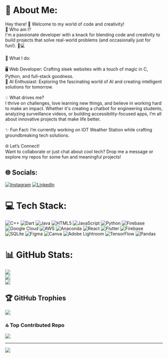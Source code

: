# 💫 About Me:
Hey there! 👋 Welcome to my world of code and creativity!<br>🚀 Who am I?<br>I'm a passionate developer with a knack for blending code and creativity to build projects that solve real-world problems (and occasionally just for fun!). 🎨💻<br><br>🌟 What I do:<br><br>🖥️ Web Developer: Crafting sleek websites with a touch of magic in C, Python, and full-stack goodness.<br>🤖 AI Enthusiast: Exploring the fascinating world of AI and creating intelligent solutions for tomorrow.<br><br>💡 What drives me?<br>I thrive on challenges, love learning new things, and believe in working hard to make an impact. Whether it's creating a chatbot for engineering students, analyzing surveillance videos, or building accessibility-focused apps, I’m all about innovative projects that make life better.<br><br>✨ Fun Fact: I’m currently working on IOT Weather Station while crafting groundbreaking tech solutions.<br><br>🌐 Let’s Connect!<br>Want to collaborate or just chat about cool tech? Drop me a message or explore my repos for some fun and meaningful projects!


## 🌐 Socials:
[![Instagram](https://img.shields.io/badge/Instagram-%23E4405F.svg?logo=Instagram&logoColor=white)](https://instagram.com/abinvarghese.__) [![LinkedIn](https://img.shields.io/badge/LinkedIn-%230077B5.svg?logo=linkedin&logoColor=white)](https://linkedin.com/in/abin-varghese-315012280) 

# 💻 Tech Stack:
![C++](https://img.shields.io/badge/c++-%2300599C.svg?style=for-the-badge&logo=c%2B%2B&logoColor=white) ![Dart](https://img.shields.io/badge/dart-%230175C2.svg?style=for-the-badge&logo=dart&logoColor=white) ![Java](https://img.shields.io/badge/java-%23ED8B00.svg?style=for-the-badge&logo=openjdk&logoColor=white) ![HTML5](https://img.shields.io/badge/html5-%23E34F26.svg?style=for-the-badge&logo=html5&logoColor=white) ![JavaScript](https://img.shields.io/badge/javascript-%23323330.svg?style=for-the-badge&logo=javascript&logoColor=%23F7DF1E) ![Python](https://img.shields.io/badge/python-3670A0?style=for-the-badge&logo=python&logoColor=ffdd54) ![Firebase](https://img.shields.io/badge/firebase-%23039BE5.svg?style=for-the-badge&logo=firebase) ![Google Cloud](https://img.shields.io/badge/GoogleCloud-%234285F4.svg?style=for-the-badge&logo=google-cloud&logoColor=white) ![AWS](https://img.shields.io/badge/AWS-%23FF9900.svg?style=for-the-badge&logo=amazon-aws&logoColor=white) ![Anaconda](https://img.shields.io/badge/Anaconda-%2344A833.svg?style=for-the-badge&logo=anaconda&logoColor=white) ![React](https://img.shields.io/badge/react-%2320232a.svg?style=for-the-badge&logo=react&logoColor=%2361DAFB) ![Flutter](https://img.shields.io/badge/Flutter-%2302569B.svg?style=for-the-badge&logo=Flutter&logoColor=white) ![Firebase](https://img.shields.io/badge/firebase-a08021?style=for-the-badge&logo=firebase&logoColor=ffcd34) ![SQLite](https://img.shields.io/badge/sqlite-%2307405e.svg?style=for-the-badge&logo=sqlite&logoColor=white) ![Figma](https://img.shields.io/badge/figma-%23F24E1E.svg?style=for-the-badge&logo=figma&logoColor=white) ![Canva](https://img.shields.io/badge/Canva-%2300C4CC.svg?style=for-the-badge&logo=Canva&logoColor=white) ![Adobe Lightroom](https://img.shields.io/badge/Adobe%20Lightroom-31A8FF.svg?style=for-the-badge&logo=Adobe%20Lightroom&logoColor=white) ![TensorFlow](https://img.shields.io/badge/TensorFlow-%23FF6F00.svg?style=for-the-badge&logo=TensorFlow&logoColor=white) ![Pandas](https://img.shields.io/badge/pandas-%23150458.svg?style=for-the-badge&logo=pandas&logoColor=white)
# 📊 GitHub Stats:
![](https://github-readme-stats.vercel.app/api?username=AbinVarghese1&theme=aura&hide_border=false&include_all_commits=true&count_private=false)<br/>
![](https://github-readme-streak-stats.herokuapp.com/?user=AbinVarghese1&theme=aura&hide_border=false)<br/>
![](https://github-readme-stats.vercel.app/api/top-langs/?username=AbinVarghese1&theme=aura&hide_border=false&include_all_commits=true&count_private=false&layout=compact)

## 🏆 GitHub Trophies
![](https://github-profile-trophy.vercel.app/?username=AbinVarghese1&theme=aura&no-frame=false&no-bg=true&margin-w=4)

### 🔝 Top Contributed Repo
![](https://github-contributor-stats.vercel.app/api?username=AbinVarghese1&limit=5&theme=aura&combine_all_yearly_contributions=true)

---
[![](https://visitcount.itsvg.in/api?id=AbinVarghese1&icon=0&color=6)](https://visitcount.itsvg.in)

<!-- Proudly created with GPRM ( https://gprm.itsvg.in ) -->